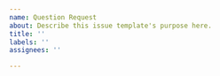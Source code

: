 ```yaml
---
name: Question Request
about: Describe this issue template's purpose here.
title: ''
labels: ''
assignees: ''

---
```




